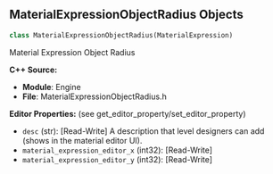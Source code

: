 ## MaterialExpressionObjectRadius Objects

```python
class MaterialExpressionObjectRadius(MaterialExpression)
```

Material Expression Object Radius

**C++ Source:**

- **Module**: Engine
- **File**: MaterialExpressionObjectRadius.h

**Editor Properties:** (see get_editor_property/set_editor_property)

- ``desc`` (str):  [Read-Write] A description that level designers can add (shows in the material editor UI).
- ``material_expression_editor_x`` (int32):  [Read-Write]
- ``material_expression_editor_y`` (int32):  [Read-Write]

<a id="unreal.MaterialExpressionOneMinus"></a>